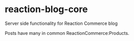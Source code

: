 # reaction-blog-core
Server side functionality for Reaction Commerce blog

Posts have many in common ReactionCommerce:Products.
